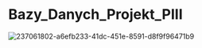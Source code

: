 # Bazy_Danych_Projekt_PIII
![237061802-a6efb233-41dc-451e-8591-d8f9f96471b9](https://github.com/KBulka/Bazy_Danych_Projekt_PIII/assets/48280082/c1edd52c-9993-4016-bd8e-e1896cae43d3)
